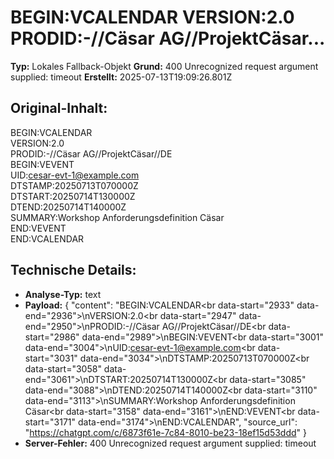 # BEGIN:VCALENDAR VERSION:2.0 PRODID:-//Cäsar AG//ProjektCäsar...

**Typ:** Lokales Fallback-Objekt
**Grund:** 400 Unrecognized request argument supplied: timeout
**Erstellt:** 2025-07-13T19:09:26.801Z

## Original-Inhalt:

BEGIN:VCALENDAR<br data-start="2933" data-end="2936">
VERSION:2.0<br data-start="2947" data-end="2950">
PRODID:-//Cäsar AG//ProjektCäsar//DE<br data-start="2986" data-end="2989">
BEGIN:VEVENT<br data-start="3001" data-end="3004">
UID:cesar-evt-1@example.com<br data-start="3031" data-end="3034">
DTSTAMP:20250713T070000Z<br data-start="3058" data-end="3061">
DTSTART:20250714T130000Z<br data-start="3085" data-end="3088">
DTEND:20250714T140000Z<br data-start="3110" data-end="3113">
SUMMARY:Workshop Anforderungsdefinition Cäsar<br data-start="3158" data-end="3161">
END:VEVENT<br data-start="3171" data-end="3174">
END:VCALENDAR

## Technische Details:

- **Analyse-Typ:** text
- **Payload:** {
  "content": "BEGIN:VCALENDAR<br data-start=\"2933\" data-end=\"2936\">\nVERSION:2.0<br data-start=\"2947\" data-end=\"2950\">\nPRODID:-//Cäsar AG//ProjektCäsar//DE<br data-start=\"2986\" data-end=\"2989\">\nBEGIN:VEVENT<br data-start=\"3001\" data-end=\"3004\">\nUID:cesar-evt-1@example.com<br data-start=\"3031\" data-end=\"3034\">\nDTSTAMP:20250713T070000Z<br data-start=\"3058\" data-end=\"3061\">\nDTSTART:20250714T130000Z<br data-start=\"3085\" data-end=\"3088\">\nDTEND:20250714T140000Z<br data-start=\"3110\" data-end=\"3113\">\nSUMMARY:Workshop Anforderungsdefinition Cäsar<br data-start=\"3158\" data-end=\"3161\">\nEND:VEVENT<br data-start=\"3171\" data-end=\"3174\">\nEND:VCALENDAR",
  "source_url": "https://chatgpt.com/c/6873f61e-7c84-8010-be23-18ef15d53ddd"
}
- **Server-Fehler:** 400 Unrecognized request argument supplied: timeout